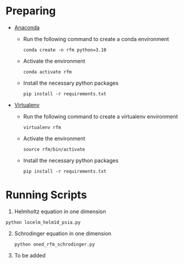 # Preparing

- [Anaconda](../../../README.md#python)

  - Run the following command to create a conda environment

    ```shell
    conda create -n rfm python=3.10
    ```
  - Activate the environment

    ```shell
    conda activate rfm
    ```
  - Install the necessary python packages

    ```shell
    pip install -r requirements.txt
    ```
- [Virtualenv](../../../README.md#python)

  - Run the following command to create a virtualenv environment

    ```shell
    virtualenv rfm
    ```
  - Activate the environment

    ```shell
    source rfm/bin/activate
    ```
  - Install the necessary python packages

    ```shell
    pip install -r requirements.txt
    ```

# Running Scripts

1. Helmholtz equation in one dimension

```shell
python locelm_helm1d_psia.py
```

2. Schrodinger equation in one dimension
   ```
   python oned_rfm_schrodinger.py
   ```
3. To be added
